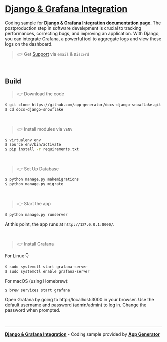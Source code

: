 # [Django & Grafana Integration](https://app-generator.dev/docs/technologies/django/integrate-grafana.html)

Coding sample for **[Django & Grafana Integration documentation page](https://app-generator.dev/docs/technologies/django/integrate-grafana.html)**. The postproduction step in software development is crucial to tracking performances, correcting bugs, and improving an application. 
With Django, you can integrate Grafana, a powerful tool to aggregate logs and view these logs on the dashboard.

> 👉 Get [Support](https://app-generator.dev/ticket/create/) via `email` & `Discord`  

<br />

## Build 

> 👉 Download the code  

```bash
$ git clone https://github.com/app-generator/docs-django-snowflake.git
$ cd docs-django-snowflake
```

<br />

> 👉 Install modules via `VENV`  

```bash
$ virtualenv env
$ source env/bin/activate
$ pip install -r requirements.txt
```

<br />

> 👉 Set Up Database

```bash
$ python manage.py makemigrations
$ python manage.py migrate
```

<br />

> 👉 Start the app

```bash
$ python manage.py runserver
```

At this point, the app runs at `http://127.0.0.1:8000/`. 

<br />

> 👉 Install Grafana

For Linux 👇

```bash
$ sudo systemctl start grafana-server
$ sudo systemctl enable grafana-server
```

For macOS (using Homebrew):

```bash
$ brew services start grafana
```

Open Grafana by going to http://localhost:3000 in your browser. Use the default username and password (admin/admin) to log in. Change the password when prompted.

<br />

---
**[Django & Grafana Integration](https://app-generator.dev/docs/technologies/django/integrate-grafana.html)** - Coding sample provided by **[App Generator](https://app-generator.dev/)**
